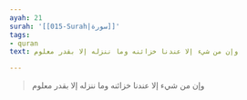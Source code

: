 ```yaml
---
ayah: 21
surah: '[[015-Surah|سورة]]'
tags:
- quran
text: وإن من شيء إلا عندنا خزائنه وما ننزله إلا بقدر معلوم

---
```

> وإن من شيء إلا عندنا خزائنه وما ننزله إلا بقدر معلوم
